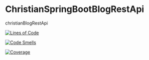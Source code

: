 # ChristianSpringBootBlogRestApi
christianBlogRestApi

[![Lines of Code](https://sonarcloud.io/api/project_badges/measure?project=DoodRandom_ChristianSpringBootBlogRestApi&metric=ncloc)](https://sonarcloud.io/summary/new_code?id=DoodRandom_ChristianSpringBootBlogRestApi)

[![Code Smells](https://sonarcloud.io/api/project_badges/measure?project=DoodRandom_ChristianSpringBootBlogRestApi&metric=code_smells)](https://sonarcloud.io/summary/new_code?id=DoodRandom_ChristianSpringBootBlogRestApi)

[![Coverage](https://sonarcloud.io/api/project_badges/measure?project=DoodRandom_ChristianSpringBootBlogRestApi&metric=coverage)](https://sonarcloud.io/summary/new_code?id=DoodRandom_ChristianSpringBootBlogRestApi)
